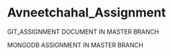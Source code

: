 # Avneetchahal_Assignment
 GIT_ASSIGNMENT DOCUMENT IN MASTER BRANCH
 
 
 MONGODB ASSIGNMENT IN MASTER BRANCH
 
